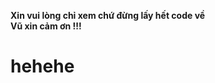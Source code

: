 **Xin vui lòng chỉ xem chứ đừng lấy hết code về**<br>
<strong>Vũ xin cảm ơn !!!</strong>
<h1>hehehe<h1>